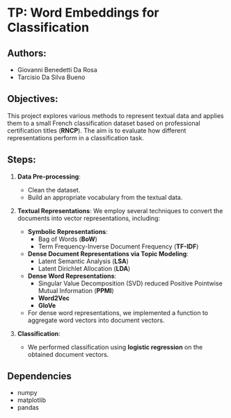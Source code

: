 # TP: Word Embeddings for Classification

## Authors:
- Giovanni Benedetti Da Rosa
- Tarcisio Da Silva Bueno

## Objectives:
This project explores various methods to represent textual data and applies them to a small French classification dataset based on professional certification titles (**RNCP**). The aim is to evaluate how different representations perform in a classification task.

## Steps:
1. **Data Pre-processing**: 
   - Clean the dataset.
   - Build an appropriate vocabulary from the textual data.

2. **Textual Representations**: 
   We employ several techniques to convert the documents into vector representations, including:
   - **Symbolic Representations**: 
     - Bag of Words (**BoW**)
     - Term Frequency-Inverse Document Frequency (**TF-IDF**)
   - **Dense Document Representations via Topic Modeling**: 
     - Latent Semantic Analysis (**LSA**)
     - Latent Dirichlet Allocation (**LDA**)
   - **Dense Word Representations**: 
     - Singular Value Decomposition (SVD) reduced Positive Pointwise Mutual Information (**PPMI**)
     - **Word2Vec**
     - **GloVe**
   - For dense word representations, we implemented a function to aggregate word vectors into document vectors.

3. **Classification**:
   - We performed classification using **logistic regression** on the obtained document vectors.

## Dependencies

- numpy
- matplotlib
- pandas


